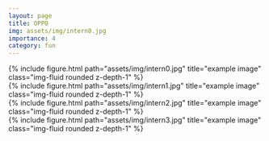 ```yaml
---
layout: page
title: OPPO
img: assets/img/intern0.jpg 
importance: 4
category: fun
---
```

<div class="row">
    <div class="col-sm mt-3 mt-md-0">
        {% include figure.html path="assets/img/intern0.jpg" title="example image" class="img-fluid rounded z-depth-1" %}
    </div>
    <div class="col-sm mt-3 mt-md-0">
        {% include figure.html path="assets/img/intern1.jpg" title="example image" class="img-fluid rounded z-depth-1" %}
    </div>
    <div class="col-sm mt-3 mt-md-0">
        {% include figure.html path="assets/img/intern2.jpg" title="example image" class="img-fluid rounded z-depth-1" %}
    </div>
    <div class="col-sm mt-3 mt-md-0">
        {% include figure.html path="assets/img/intern3.jpg" title="example image" class="img-fluid rounded z-depth-1" %}
    </div>
</div>
